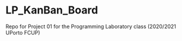 # LP_KanBan_Board
Repo for Project 01 for the Programming Laboratory class (2020/2021 UPorto FCUP)

